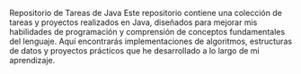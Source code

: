 Repositorio de Tareas de Java
Este repositorio contiene una colección de tareas y proyectos realizados en Java, diseñados para mejorar mis habilidades de programación y comprensión de conceptos fundamentales del lenguaje. Aquí encontrarás implementaciones de algoritmos, estructuras de datos y proyectos prácticos que he desarrollado a lo largo de mi aprendizaje.

